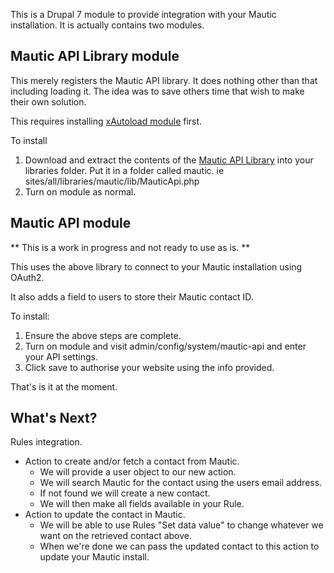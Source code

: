 This is a Drupal 7 module to provide integration with your Mautic installation. It is actually contains two modules.

## Mautic API Library module 

This merely registers the Mautic API library. It does nothing other than that including loading it. The idea was to save others time that wish to make their own solution.

This requires installing [xAutoload module](https://www.drupal.org/project/xautoload) first.

To install
1) Download and extract the contents of the [Mautic API Library](https://github.com/mautic/api-library/archive/master.zip) into your libraries folder. Put it in a folder called mautic. 
ie sites/all/libraries/mautic/lib/MauticApi.php
2) Turn on module as normal.

## Mautic API module 

** This is a work in progress and not ready to use as is. **

This uses the above library to connect to your Mautic installation using OAuth2. 

It also adds a field to users to store their Mautic contact ID.

To install:
1) Ensure the above steps are complete.
2) Turn on module and visit admin/config/system/mautic-api and enter your API settings.
3) Click save to authorise your website using the info provided.

That's is it at the moment. 

## What's Next?

Rules integration. 
- Action to create and/or fetch a contact from Mautic. 
  - We will provide a user object to our new action. 
  - We will search Mautic for the contact using the users email address. 
  - If not found we will create a new contact. 
  - We will then make all fields available in your Rule.
- Action to update the contact in Mautic. 
  - We will be able to use Rules "Set data value" to change whatever we want on the retrieved contact above. 
  - When we're done we can pass the updated contact to this action to update your Mautic install.
